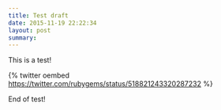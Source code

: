 ```yaml
---
title: Test draft
date: 2015-11-19 22:22:34
layout: post
summary: 
---
```

This is a test!

{% twitter oembed https://twitter.com/rubygems/status/518821243320287232 %}

End of test!